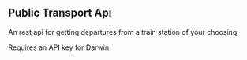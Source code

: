 ## Public Transport Api

An rest api for getting departures from a train station of your choosing.

Requires an API key for Darwin 